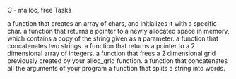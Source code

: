 C - malloc, free Tasks

a function that creates an array of chars, and initializes it with a specific char.
a function that returns a pointer to a newly allocated space in memory, which contains a copy of the string given as a parameter.
a function that concatenates two strings.
a function that returns a pointer to a 2 dimensional array of integers.
a function that frees a 2 dimensional grid previously created by your alloc_grid function.
a function that concatenates all the arguments of your program
a function that splits a string into words.
